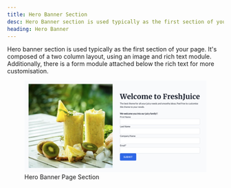 ```yaml
---
title: Hero Banner Section
desc: Hero Banner section is used typically as the first section of your page. It's composed of a two column layout, using an image and rich text module. Additionally, there is a form module attached below the rich text for more customisation.
heading: Hero Banner
---
```


Hero banner section is used typically as the first section of your page. It's composed of a two column layout, using an image and rich text module. Additionally, there is a form module attached below the rich text for more customisation.

<figure>
  <img src="./hero-banner.png" alt="Section composed of two columns with an image and rich text.">
  <figcaption>Hero Banner Page Section</figcaption>
</figure>
